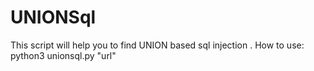 # UNIONSql
This script will help you to find UNION based sql injection .
How to use:
python3 unionsql.py "url"
